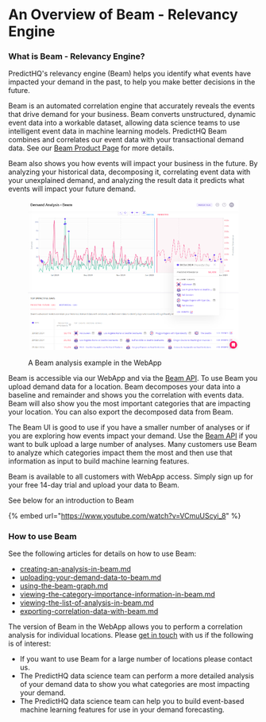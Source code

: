 # An Overview of Beam - Relevancy Engine

### What is Beam - Relevancy Engine? <a href="#what-is-beam-relevancy-engine" id="what-is-beam-relevancy-engine"></a>

PredictHQ's relevancy engine (Beam) helps you identify what events have impacted your demand in the past, to help you make better decisions in the future.

Beam is an automated correlation engine that accurately reveals the events that drive demand for your business. Beam converts unstructured, dynamic event data into a workable dataset, allowing data science teams to use intelligent event data in machine learning models. PredictHQ Beam combines and correlates our event data with your transactional demand data. See our [Beam Product Page](https://www.predicthq.com/tools/beam) for more details.

Beam also shows you how events will impact your business in the future. By analyzing your historical data, decomposing it, correlating event data with your unexplained demand, and analyzing the result data it predicts what events will impact your future demand.

<figure><img src="../../.gitbook/assets/image (57).png" alt=""><figcaption><p>A Beam analysis example in the WebApp</p></figcaption></figure>

Beam is accessible via our WebApp and via the [Beam API](../../api/beam/). To use Beam you upload demand data for a location. Beam decomposes your data into a baseline and remainder and shows you the correlation with events data. Beam will also show you the most important categories that are impacting your location. You can also export the decomposed data from Beam.

The Beam UI is good to use if you have a smaller number of analyses or if you are exploring how events impact your demand. Use the [Beam API](../../api/beam/) if you want to bulk upload a large number of analyses. Many customers use Beam to analyze which categories impact them the most and then use that information as input to build machine learning features.

Beam is available to all customers with WebApp access. Simply sign up for your free 14-day trial and upload your data to Beam.

See below for an introduction to Beam

{% embed url="https://www.youtube.com/watch?v=VCmuUScyi_8" %}

### How to use Beam <a href="#how-to-use-beam" id="how-to-use-beam"></a>

See the following articles for details on how to use Beam:

* [creating-an-analysis-in-beam.md](creating-an-analysis-in-beam.md "mention")
* [uploading-your-demand-data-to-beam.md](uploading-your-demand-data-to-beam.md "mention")
* [using-the-beam-graph.md](using-the-beam-graph.md "mention")
* [viewing-the-category-importance-information-in-beam.md](viewing-the-category-importance-information-in-beam.md "mention")
* [viewing-the-list-of-analysis-in-beam.md](viewing-the-list-of-analysis-in-beam.md "mention")
* [exporting-correlation-data-with-beam.md](exporting-correlation-data-with-beam.md "mention")

The version of Beam in the WebApp allows you to perform a correlation analysis for individual locations. Please [get in touch](https://www.predicthq.com/contact/sales) with us if the following is of interest:

* If you want to use Beam for a large number of locations please contact us.&#x20;
* The PredictHQ data science team can perform a more detailed analysis of your demand data to show you what categories are most impacting your demand.
* The PredictHQ data science team can help you to build event-based machine learning features for use in your demand forecasting.

